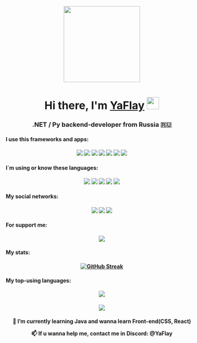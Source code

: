 <p align='center'>
  <img src='https://user-images.githubusercontent.com/5713670/87202985-820dcb80-c2b6-11ea-9f56-7ec461c497c3.gif' width='200'>
</p>
<h1 align="center">Hi there, I'm <a href="https://yaflay.ru/shitpost" target="_blank">YaFlay</a> 
<img src="https://github.com/blackcater/blackcater/raw/main/images/Hi.gif" height="32"/></h1>
<h3 align="center"> .NET / Py backend-developer from Russia  🇷🇺</h3>
<h4 align="left"> I use this frameworks and apps: </h4>
  <h4 align="center">
    <img src="https://img.shields.io/badge/postgres-%23316192.svg?style=for-the-badge&logo=postgresql&logoColor=white"></img>
    <img src="https://img.shields.io/badge/.NET-5C2D91?style=for-the-badge&logo=.net&logoColor=white"></img>
    <img src="https://img.shields.io/badge/django-%23092E20.svg?style=for-the-badge&logo=django&logoColor=white"></img>
    <img src="https://img.shields.io/badge/flask-%23000.svg?style=for-the-badge&logo=flask&logoColor=white">
    <img src="https://img.shields.io/badge/jquery-%230769AD.svg?style=for-the-badge&logo=jquery&logoColor=white">
    <img src="https://img.shields.io/badge/docker-%230db7ed.svg?style=for-the-badge&logo=docker&logoColor=white">
    <img src="https://img.shields.io/badge/nginx-%23009639.svg?style=for-the-badge&logo=nginx&logoColor=white">
  </h4>
<h4 align="left">I`m using or know these languages:</h4>
<h4 align="center">
  <img src="https://img.shields.io/badge/c%23-%23239120.svg?style=for-the-badge&logo=c-sharp&logoColor=white">
  <img src="https://img.shields.io/badge/c++-%2300599C.svg?style=for-the-badge&logo=c%2B%2B&logoColor=white">
  <img src="https://img.shields.io/badge/java-%23ED8B00.svg?style=for-the-badge&logo=openjdk&logoColor=white">
  <img src="https://img.shields.io/badge/javascript-%23323330.svg?style=for-the-badge&logo=javascript&logoColor=%23F7DF1E">
  <img src="https://img.shields.io/badge/python-3670A0?style=for-the-badge&logo=python&logoColor=ffdd54">
</h4>
<h4 align="left">My social networks:</h4>
<h4 align="center">
  <a href="https://yaflay.ru/bump"><img src="https://img.shields.io/badge/Discord-%235865F2.svg?style=for-the-badge&logo=discord&logoColor=white"></a>
  <a href="https://yaflay.ru/shitpost"><img src="https://img.shields.io/badge/Telegram-2CA5E0?style=for-the-badge&logo=telegram&logoColor=white"></a>
  <a href="https://twitch.tv/bebra_yaflay"><img src="https://img.shields.io/badge/Twitch-%239146FF.svg?style=for-the-badge&logo=Twitch&logoColor=white"></a>
</h4>
<h4 align="left">For support me:</h4>
<h4 align="center"> <a href="https://boosty.to/yaflay" align="left"><img src="https://img.shields.io/badge/sponsor-30363D?style=for-the-badge&logo=GitHub-Sponsors&logoColor=#EA4AAA" ></img></a></h2>
<h4 align="left"> My stats: </h4>
<h4 align="center"><a href="https://git.io/streak-stats" ><img src="http://github-readme-streak-stats.herokuapp.com?user=YaFlay&theme=dark&hide_border=true&locale=ru&date_format=j%20M%5B%20Y%5D&sideLabels=EB5454" alt="GitHub Streak" /></a></h4>
<h4 align="left"> My top-using languages: </h4>
<h4 align="center"> <img src="https://github-readme-stats.vercel.app/api?username=YaFlay&layout=compact&bg_color=22272E&text_color=9F9F9F" ></h4>
<h4 align="center"> <img src="https://github-readme-stats.vercel.app/api/top-langs/?username=YaFlay&layout=compact&bg_color=22272E&text_color=9F9F9F" ></h4>
<h4 align="center">
   🌱 I’m currently learning Java and wanna learn Front-end(CSS, React)

   📫 If u wanna help me, contact me in Discord: @YaFlay
</h4>
